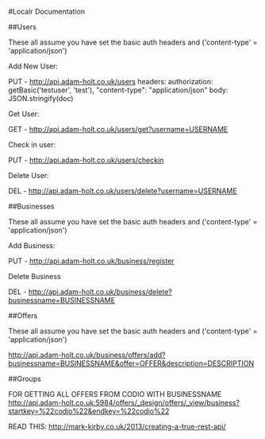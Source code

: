 #Localr Documentation

##Users

These all assume you have set the basic auth headers and ('content-type' = 'application/json')

Add New User:

PUT - http://api.adam-holt.co.uk/users
headers: authorization: getBasic('testuser', 'test'),
                     "content-type": "application/json"
body: JSON.stringify(doc)


Get User:

GET - http://api.adam-holt.co.uk/users/get?username=USERNAME

Check in user:

PUT - http://api.adam-holt.co.uk/users/checkin

Delete User:

DEL - http://api.adam-holt.co.uk/users/delete?username=USERNAME


##Businesses

These all assume you have set the basic auth headers and ('content-type' = 'application/json')

Add Business:

PUT - http://api.adam-holt.co.uk/business/register

Delete Business

DEL - http://api.adam-holt.co.uk/business/delete?businessname=BUSINESSNAME



##Offers

These all assume you have set the basic auth headers and ('content-type' = 'application/json')

http://api.adam-holt.co.uk/business/offers/add?businessname=BUSINESSNAME&offer=OFFER&description=DESCRIPTION


##Groups


FOR GETTING ALL OFFERS FROM CODIO WITH BUSINESSNAME
http://api.adam-holt.co.uk:5984/offers/_design/offers/_view/business?startkey=%22codio%22&endkey=%22codio%22



READ THIS:
http://mark-kirby.co.uk/2013/creating-a-true-rest-api/



